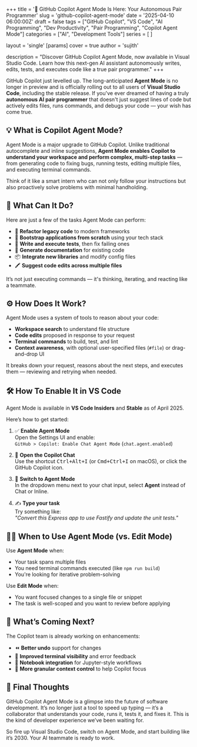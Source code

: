 +++
title = '🤖 GitHub Copilot Agent Mode Is Here: Your Autonomous Pair Programmer'
slug = 'github-copilot-agent-mode'
date = '2025-04-10 06:00:00Z'
draft = false
tags = ["GitHub Copilot", "VS Code", "AI Programming", "Dev Productivity", "Pair Programming", "Copilot Agent Mode"]
categories = ["AI", "Development Tools"]
series = [ ]

layout = 'single'
[params]
    cover = true
    author = 'sujith'

description = "Discover GitHub Copilot Agent Mode, now available in Visual Studio Code. Learn how this next-gen AI assistant autonomously writes, edits, tests, and executes code like a true pair programmer."
+++

GitHub Copilot just levelled up. The long-anticipated **Agent Mode** is no longer in preview and is officially rolling out to all users of **Visual Studio Code**, including the stable release. If you've ever dreamed of having a truly **autonomous AI pair programmer** that doesn't just suggest lines of code but actively edits files, runs commands, and debugs your code — your wish has come true.

## 💡 What is Copilot Agent Mode?

Agent Mode is a major upgrade to GitHub Copilot. Unlike traditional autocomplete and inline suggestions, **Agent Mode enables Copilot to understand your workspace and perform complex, multi-step tasks** — from generating code to fixing bugs, running tests, editing multiple files, and executing terminal commands.

Think of it like a smart intern who can not only follow your instructions but also proactively solve problems with minimal handholding.

## 🧠 What Can It Do?

Here are just a few of the tasks Agent Mode can perform:

- 🔧 **Refactor legacy code** to modern frameworks  
- 🚀 **Bootstrap applications from scratch** using your tech stack  
- 🧪 **Write and execute tests**, then fix failing ones  
- 📄 **Generate documentation** for existing code  
- 📦 **Integrate new libraries** and modify config files  
- 🖍️ **Suggest code edits across multiple files**

It’s not just executing commands — it's thinking, iterating, and reacting like a teammate.

## ⚙️ How Does It Work?

Agent Mode uses a system of tools to reason about your code:

- **Workspace search** to understand file structure
- **Code edits** proposed in response to your request
- **Terminal commands** to build, test, and lint
- **Context awareness**, with optional user-specified files (`#file`) or drag-and-drop UI

It breaks down your request, reasons about the next steps, and executes them — reviewing and retrying when needed.

## 🛠️ How To Enable It in VS Code

Agent Mode is available in **VS Code Insiders** and **Stable** as of April 2025.

Here’s how to get started:

1. ✅ **Enable Agent Mode**  
   Open the Settings UI and enable:  
   `GitHub > Copilot: Enable Chat Agent Mode` (`chat.agent.enabled`)

2. 💬 **Open the Copilot Chat**  
   Use the shortcut <kbd>Ctrl+Alt+I</kbd> (or <kbd>Cmd+Ctrl+I</kbd> on macOS), or click the GitHub Copilot icon.

3. 🔄 **Switch to Agent Mode**  
   In the dropdown menu next to your chat input, select **Agent** instead of Chat or Inline.

4. ✍️ **Type your task**  
   Try something like:  
   _"Convert this Express app to use Fastify and update the unit tests."_

## 🤹‍♀️ When to Use Agent Mode (vs. Edit Mode)

Use **Agent Mode** when:

- Your task spans multiple files
- You need terminal commands executed (like `npm run build`)
- You're looking for iterative problem-solving

Use **Edit Mode** when:

- You want focused changes to a single file or snippet
- The task is well-scoped and you want to review before applying

## 🚧 What’s Coming Next?

The Copilot team is already working on enhancements:

- ⏪ **Better undo** support for changes
- 🧱 **Improved terminal visibility** and error feedback
- 📓 **Notebook integration** for Jupyter-style workflows
- 🧠 **More granular context control** to help Copilot focus

## 📎 Final Thoughts

GitHub Copilot Agent Mode is a glimpse into the future of software development. It’s no longer just a tool to speed up typing — it’s a collaborator that understands your code, runs it, tests it, and fixes it. This is the kind of developer experience we’ve been waiting for.

So fire up Visual Studio Code, switch on Agent Mode, and start building like it’s 2030. Your AI teammate is ready to work.
